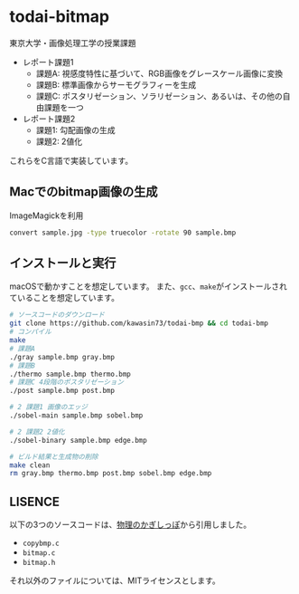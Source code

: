 # todai-bitmap

東京大学・画像処理工学の授業課題

- レポート課題1
  - 課題A: 視感度特性に基づいて、RGB画像をグレースケール画像に変換
  - 課題B: 標準画像からサーモグラフィーを生成
  - 課題C: ポスタリゼーション、ソラリゼーション、あるいは、その他の自由課題を一つ
- レポート課題2
  - 課題1: 勾配画像の生成
  - 課題2: 2値化

これらをC言語で実装しています。

## Macでのbitmap画像の生成

ImageMagickを利用

```bash
convert sample.jpg -type truecolor -rotate 90 sample.bmp
```

## インストールと実行

macOSで動かすことを想定しています。
また、`gcc`、`make`がインストールされていることを想定しています。

```bash
# ソースコードのダウンロード
git clone https://github.com/kawasin73/todai-bmp && cd todai-bmp
# コンパイル
make
# 課題A
./gray sample.bmp gray.bmp
# 課題B
./thermo sample.bmp thermo.bmp
# 課題C 4段階のポスタリゼーション
./post sample.bmp post.bmp

# 2 課題1 画像のエッジ
./sobel-main sample.bmp sobel.bmp

# 2 課題2 2値化
./sobel-binary sample.bmp edge.bmp

# ビルド結果と生成物の削除
make clean
rm gray.bmp thermo.bmp post.bmp sobel.bmp edge.bmp
```

## LISENCE

以下の3つのソースコードは、[物理のかぎしっぽ](http://hooktail.org/computer/index.php?Bitmap%A5%D5%A5%A1%A5%A4%A5%EB%A4%F2%C6%FE%BD%D0%CE%CF%A4%B7%A4%C6%A4%DF%A4%EB)から引用しました。

- `copybmp.c`
- `bitmap.c`
- `bitmap.h`

それ以外のファイルについては、MITライセンスとします。
